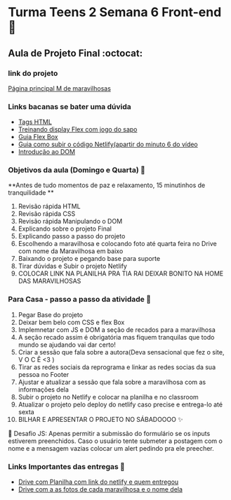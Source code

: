 
# Turma Teens 2  Semana 6 Front-end 💜
## Aula de Projeto Final  :octocat:

### link do projeto 
[Página principal M de maravilhosas](https://reprograma-teens2-maravilhosas.netlify.app/)


### Links bacanas se bater uma dúvida

* [Tags HTML](https://developer.mozilla.org/pt-BR/docs/Web/HTML/Element)
* [Treinando display Flex com jogo do sapo](https://flexboxfroggy.com/#pt-br)
* [Guia Flex Box](https://origamid.com/projetos/flexbox-guia-completo/)
* [Guia como subir o código Netlify(apartir do minuto 6 do vídeo](https://www.youtube.com/watch?v=wpbo183GXIA)
* [Introdução ao DOM ](https://developer.mozilla.org/pt-BR/docs/Web/API/Document_Object_Model/Introduction)

### Objetivos da aula (Domingo e Quarta)  :metal:
**Antes de tudo momentos de paz e relaxamento, 15 minutinhos de tranquilidade **
1. Revisão rápida HTML
2. Revisão rápida CSS
3. Revisão rápida Manipulando o DOM 
4. Explicando sobre o projeto Final 
5. Explicando passo a passo do projeto 
6. Escolhendo a maravilhosa e colocando foto até quarta feira no Drive com nome da Maravilhosa em baixo
7. Baixando o projeto e pegando base para suporte
8. Tirar dúvidas e Subir o projeto Netlify 
9. COLOCAR LINK NA PLANILHA PRA TIA RAI DEIXAR BONITO NA HOME DAS MARAVILHOSAS

### Para Casa - passo a passo da atividade  :rocket:

1. Pegar Base do projeto 
1. Deixar bem belo com CSS e flex Box 
3. Implemnetar com JS e DOM a seção de recados para a maravilhosa  
4. A seção recado assim é obrigatória mas fiquem tranquilas que todo mundo se ajudando vai dar certo!
5. Criar a sessão que fala sobre a autora(Deva sensacional que fez o site, V O C Ê <3 ) 
6. Tirar as redes sociais  da reprograma e linkar as redes socias da sua pessoa no Footer
8. Ajustar e atualizar a sessão que fala sobre a maravilhosa com as informações dela
9. Subir o projeto no Netlify e colocar na planilha e no classroom
10. Atualizar o projeto pelo deploy do netlify caso precise e entrega-lo até sexta 
11. BILHAR E APRESENTAR O PROJETO NO SÁBADOOOO :sparkles:

  :rocket: Desafio JS: Apenas permitir a submissão do formulário se os inputs estiverem preenchidos.
Caso o usuário tente submeter a postagem com o nome e a mensagem vazias colocar um alert pedindo pra ele preecher. 


### Links Importantes das entregas :rocket:
* [Drive com Planilha com link do netlify e quem entregou](https://docs.google.com/spreadsheets/d/1Pjr4L9q57IRa9XqiyknwaXG9nO_SDWCkfVBO3zaTLak/edit?usp=sharing)
* [Drive com a as fotos de cada maravilhosa e o nome dela](https://drive.google.com/drive/folders/11NJKENeMgT65bnw3aEJWxQyPnMP7yRLt?usp=sharing)
